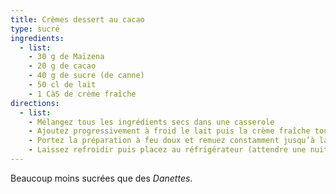 ```yaml
---
title: Crèmes dessert au cacao
type: sucré
ingredients:
  - list:
    - 30 g de Maïzena
    - 20 g de cacao
    - 40 g de sucre (de canne)
    - 50 cl de lait
    - 1 CàS de crème fraîche
directions:
  - list:
    - Mélangez tous les ingrédients secs dans une casserole
    - Ajoutez progressivement à froid le lait puis la crème fraîche tout en remuant bien pour obtenir un mélange homogène
    - Portez la préparation à feu doux et remuez constamment jusqu’à la première ébullition. Placez alors hors du feu et versez dans des ramequins
    - Laissez refroidir puis placez au réfrigérateur (attendre une nuit pour une meilleur de dégustation)
---
```


Beaucoup moins sucrées que des *Danettes*.
